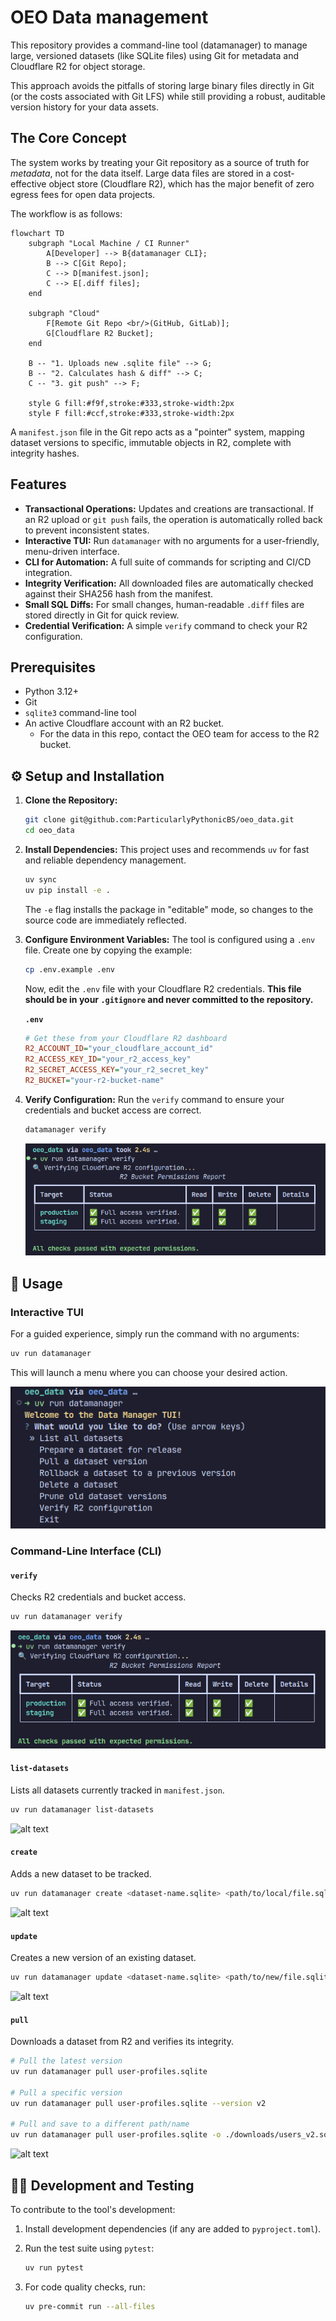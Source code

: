 # OEO Data management

This repository provides a command-line tool (datamanager) to manage large, versioned datasets (like SQLite files) using Git for metadata and Cloudflare R2 for object storage.

This approach avoids the pitfalls of storing large binary files directly in Git (or the costs associated with Git LFS) while still providing a robust, auditable version history for your data assets.

## The Core Concept

The system works by treating your Git repository as a source of truth for *metadata*, not for the data itself. Large data files are stored in a cost-effective object store (Cloudflare R2), which has the major benefit of zero egress fees for open data projects.

The workflow is as follows:

```mermaid
flowchart TD
    subgraph "Local Machine / CI Runner"
        A[Developer] --> B{datamanager CLI};
        B --> C[Git Repo];
        C --> D[manifest.json];
        C --> E[.diff files];
    end

    subgraph "Cloud"
        F[Remote Git Repo <br/>(GitHub, GitLab)];
        G[Cloudflare R2 Bucket];
    end

    B -- "1. Uploads new .sqlite file" --> G;
    B -- "2. Calculates hash & diff" --> C;
    C -- "3. git push" --> F;

    style G fill:#f9f,stroke:#333,stroke-width:2px
    style F fill:#ccf,stroke:#333,stroke-width:2px
```

A `manifest.json` file in the Git repo acts as a "pointer" system, mapping dataset versions to specific, immutable objects in R2, complete with integrity hashes.

## Features

- **Transactional Operations:** Updates and creations are transactional. If an R2 upload or `git push` fails, the operation is automatically rolled back to prevent inconsistent states.
- **Interactive TUI:** Run `datamanager` with no arguments for a user-friendly, menu-driven interface.
- **CLI for Automation:** A full suite of commands for scripting and CI/CD integration.
- **Integrity Verification:** All downloaded files are automatically checked against their SHA256 hash from the manifest.
- **Small SQL Diffs:** For small changes, human-readable `.diff` files are stored directly in Git for quick review.
- **Credential Verification:** A simple `verify` command to check your R2 configuration.

## Prerequisites

- Python 3.12+
- Git
- `sqlite3` command-line tool
- An active Cloudflare account with an R2 bucket.
  - For the data in this repo, contact the OEO team for access to the R2 bucket.

## ⚙️ Setup and Installation

1. **Clone the Repository:**

    ```bash
    git clone git@github.com:ParticularlyPythonicBS/oeo_data.git
    cd oeo_data
    ```

2. **Install Dependencies:**
    This project uses and recommends `uv` for fast and reliable dependency management.

    ```bash
    uv sync
    uv pip install -e .
    ```

    The `-e` flag installs the package in "editable" mode, so changes to the source code are immediately reflected.

3. **Configure Environment Variables:**
    The tool is configured using a `.env` file. Create one by copying the example:

    ```bash
    cp .env.example .env
    ```

    Now, edit the `.env` file with your Cloudflare R2 credentials. **This file should be in your `.gitignore` and never committed to the repository.**

    **`.env`**

    ```ini
    # Get these from your Cloudflare R2 dashboard
    R2_ACCOUNT_ID="your_cloudflare_account_id"
    R2_ACCESS_KEY_ID="your_r2_access_key"
    R2_SECRET_ACCESS_KEY="your_r2_secret_key"
    R2_BUCKET="your-r2-bucket-name"
    ```

4. **Verify Configuration:**
    Run the `verify` command to ensure your credentials and bucket access are correct.

    ```bash
    datamanager verify
    ```

    ![Verify Output](assets/verification.png)

## 🚀 Usage

### Interactive TUI

For a guided experience, simply run the command with no arguments:

```bash
uv run datamanager
```

This will launch a menu where you can choose your desired action.

![alt text](assets/tui.png)

### Command-Line Interface (CLI)

#### `verify`

Checks R2 credentials and bucket access.

```bash
uv run datamanager verify
```

![alt text](assets/verification.png)

#### `list-datasets`

Lists all datasets currently tracked in `manifest.json`.

```bash
uv run datamanager list-datasets

```

![alt text](assets/list-datasets.png)

#### `create`

Adds a new dataset to be tracked.

```bash
uv run datamanager create <dataset-name.sqlite> <path/to/local/file.sqlite>
```

![alt text](assets/creating.png)

#### `update`

Creates a new version of an existing dataset.

```bash
uv run datamanager update <dataset-name.sqlite> <path/to/new/file.sqlite>
```

![alt text](assets/interactive_update.png)

#### `pull`

Downloads a dataset from R2 and verifies its integrity.

```bash
# Pull the latest version
uv run datamanager pull user-profiles.sqlite

# Pull a specific version
uv run datamanager pull user-profiles.sqlite --version v2

# Pull and save to a different path/name
uv run datamanager pull user-profiles.sqlite -o ./downloads/users_v2.sqlite
```

![alt text](assets/pulling.png)

## 🧑‍💻 Development and Testing

To contribute to the tool's development:

1. Install development dependencies (if any are added to `pyproject.toml`).
2. Run the test suite using `pytest`:

    ```bash
    uv run pytest
    ```

3. For code quality checks, run:

    ```bash
    uv pre-commit run --all-files
    ```
